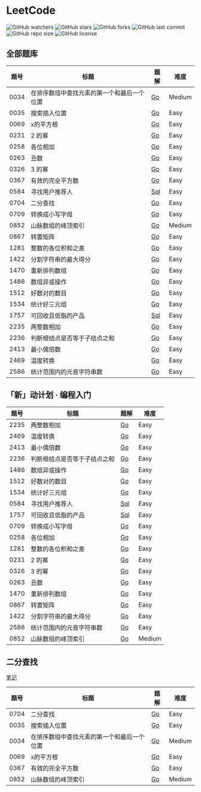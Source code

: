 # LeetCode

![GitHub watchers](https://img.shields.io/github/watchers/XdpCs/LeetCode?style=social)
![GitHub stars](https://img.shields.io/github/stars/XdpCs/LeetCode?style=social)
![GitHub forks](https://img.shields.io/github/forks/XdpCs/LeetCode?style=social)
![GitHub last commit](https://img.shields.io/github/last-commit/XdpCs/LeetCode?style=flat-square)
![GitHub repo size](https://img.shields.io/github/repo-size/XdpCs/LeetCode?style=flat-square)
![GitHub license](https://img.shields.io/github/license/XdpCs/LeetCode?style=flat-square)

## 全部题库

| 题号   | 标题                    | 题解                                                                            | 难度     |
|------|-----------------------|-------------------------------------------------------------------------------|--------|
| 0034 | 在排序数组中查找元素的第一个和最后一个位置 | [Go](./leetcode/0034.Find-First-And-Last-Position-Of-Element-In-Sorted-Array) | Medium |
| 0035 | 搜索插入位置                | [Go](./leetcode/0035.Search-Insert-Position)                                  | Easy   |
| 0069 | x的平方根                 | [Go](./leetcode/0069.Sqrtx)                                                   | Easy   |
| 0231 | 2 的幂                  | [Go](./leetcode/0231.Power-Of-Two)                                            | Easy   |
| 0258 | 各位相加                  | [Go](./leetcode/0258.Add-Digits)                                              | Easy   |
| 0263 | 丑数                    | [Go](./leetcode/0263.Ugly-Number)                                             | Easy   |
| 0326 | 3 的幂                  | [Go](./leetcode/0326.Power-Of-Three)                                          | Easy   |
| 0367 | 有效的完全平方数              | [Go](./leetcode/0367.Valid-Perfect-Square)                                    | Easy   |
| 0584 | 寻找用户推荐人               | [Sql](./leetcode/0584.Find-Customer-Referee)                                  | Easy   |
| 0704 | 二分查找                  | [Go](./leetcode/0704.Binary-Search)                                           | Easy   |
| 0709 | 转换成小写字母               | [Go](./leetcode/0709.To-Lower-Case)                                           | Easy   |
| 0852 | 山脉数组的峰顶索引             | [Go](./leetcode/0852.Peak-Index-In-A-Mountain-Array)                          | Medium |
| 0867 | 转置矩阵                  | [Go](./leetcode/0867.Transpose-Matrix)                                        | Easy   |
| 1281 | 整数的各位积和之差             | [Go](./leetcode/1281.Subtract-the-Product-and-Sum-of-Digits-of-an-Integer)    | Easy   |
| 1422 | 分割字符串的最大得分            | [Go](./leetcode/1422.Maximum-Score-After-Splitting-A-String)                  | Easy   |
| 1470 | 重新排列数组                | [Go](./leetcode/1470.Shuffle-The-Array)                                       | Easy   |
| 1486 | 数组异或操作                | [Go](./leetcode/1486.XOR-Operation-in-an-Array)                               | Easy   |
| 1512 | 好数对的数目                | [Go](./leetcode/1512.Number-of-Good-Pairs)                                    | Easy   |
| 1534 | 统计好三元组                | [Go](./leetcode/1534.Count-Good-Triplets)                                     | Easy   |
| 1757 | 可回收且低脂的产品             | [Sql](./leetcode/1757.Recyclable-and-Low-Fat-Products)                        | Easy   |
| 2235 | 两整数相加                 | [Go](./leetcode/2235.Add-Two-Integers)                                        | Easy   |
| 2236 | 判断根结点是否等于子结点之和        | [Go](./leetcode/2236.Root-Equals-Sum-of-Children)                             | Easy   |
| 2413 | 最小偶倍数                 | [Go](./leetcode/2413.Smallest-Even-Multiple)                                  | Easy   |
| 2469 | 温度转换                  | [Go](./leetcode/2469.Convert-the-Temperature)                                 | Easy   |
| 2586 | 统计范围内的元音字符串数          | [Go](./leetcode/2586.Count-The-Number-Of-Vowel-Strings-In-Range)              | Easy   |

## 「新」动计划 · 编程入门

| 题号   | 标题             | 题解                                                                         | 难度     |
|------|----------------|----------------------------------------------------------------------------|--------|
| 2235 | 两整数相加          | [Go](./leetcode/2235.Add-Two-Integers)                                     | Easy   |
| 2469 | 温度转换           | [Go](./leetcode/2469.Convert-the-Temperature)                              | Easy   |
| 2413 | 最小偶倍数          | [Go](./leetcode/2413.Smallest-Even-Multiple)                               | Easy   |
| 2236 | 判断根结点是否等于子结点之和 | [Go](./leetcode/2236.Root-Equals-Sum-of-Children)                          | Easy   |
| 1486 | 数组异或操作         | [Go](./leetcode/1486.XOR-Operation-in-an-Array)                            | Easy   |
| 1512 | 好数对的数目         | [Go](./leetcode/1512.Number-of-Good-Pairs)                                 | Easy   |
| 1534 | 统计好三元组         | [Go](./leetcode/1534.Count-Good-Triplets)                                  | Easy   |
| 0584 | 寻找用户推荐人        | [Sql](./leetcode/0584.Find-Customer-Referee)                               | Easy   |
| 1757 | 可回收且低脂的产品      | [Sql](./leetcode/1757.Recyclable-and-Low-Fat-Products)                     | Easy   |
| 0709 | 转换成小写字母        | [Go](./leetcode/0709.To-Lower-Case)                                        | Easy   |
| 0258 | 各位相加           | [Go](./leetcode/0258.Add-Digits)                                           | Easy   |
| 1281 | 整数的各位积和之差      | [Go](./leetcode/1281.Subtract-the-Product-and-Sum-of-Digits-of-an-Integer) | Easy   |
| 0231 | 2 的幂           | [Go](./leetcode/0231.Power-Of-Two)                                         | Easy   |
| 0326 | 3 的幂           | [Go](./leetcode/0326.Power-Of-Three)                                       | Easy   |
| 0263 | 丑数             | [Go](./leetcode/0263.Ugly-Number)                                          | Easy   |
| 1470 | 重新排列数组         | [Go](./leetcode/1470.Shuffle-The-Array)                                    | Easy   |
| 0867 | 转置矩阵           | [Go](./leetcode/0867.Transpose-Matrix)                                     | Easy   |
| 1422 | 分割字符串的最大得分     | [Go](./leetcode/1422.Maximum-Score-After-Splitting-A-String)               | Easy   |
| 2586 | 统计范围内的元音字符串数   | [Go](./leetcode/2586.Count-The-Number-Of-Vowel-Strings-In-Range)           | Easy   |
| 0852 | 山脉数组的峰顶索引      | [Go](./leetcode/0852.Peak-Index-In-A-Mountain-Array)                       | Medium |

## 二分查找

[笔记](./notes/Binary-Search.md)

| 题号   | 标题                    | 题解                                                                            | 难度     |
|------|-----------------------|-------------------------------------------------------------------------------|--------|
| 0704 | 二分查找                  | [Go](./leetcode/0704.Binary-Search)                                           | Easy   |
| 0035 | 搜索插入位置                | [Go](./leetcode/0035.Search-Insert-Position)                                  | Easy   |
| 0034 | 在排序数组中查找元素的第一个和最后一个位置 | [Go](./leetcode/0034.Find-First-And-Last-Position-Of-Element-In-Sorted-Array) | Medium |
| 0069 | x的平方根                 | [Go](./leetcode/0069.Sqrtx)                                                   | Easy   |
| 0367 | 有效的完全平方数              | [Go](./leetcode/0367.Valid-Perfect-Square)                                    | Easy   |
| 0852 | 山脉数组的峰顶索引             | [Go](./leetcode/0852.Peak-Index-In-A-Mountain-Array)                          | Medium |
